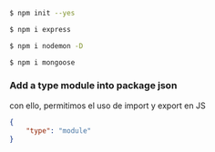 ``` bash
$ npm init --yes
```
``` bash
$ npm i express
```
``` bash
$ npm i nodemon -D
```
``` bash
$ npm i mongoose
```

### Add a type module into package json
con ello, permitimos el uso de import y export en JS
``` json
{
    "type": "module"
}
```